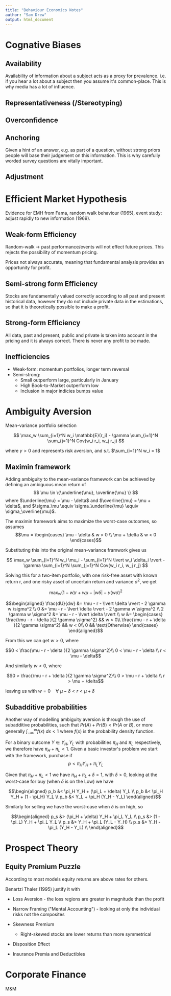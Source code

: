 ```yaml
---
title: "Behaviour Economics Notes"
author: "Sam Drew"
output: html_document
---
```


# Cognative Biases

## Availability

Availability of information about a subject acts as a proxy for prevalence. i.e. if you hear a lot about a subject then you assume it's common-place. This is why media has a lot of influence.

## Representativeness (/Stereotyping)



## Overconfidence

## Anchoring

Given a hint of an answer, e.g. as part of a question, without strong priors people will base their judgement on this information. This is why carefully worded survey questions are vitally important.

## Adjustment

# Efficient Market Hypothesis

Evidence for EMH from Fama, random walk behaviour (1965), event study: adjust rapidly to new information (1969).

## Weak-form Efficiency

Random-walk -> past performance/events will not effect future prices. This rejects the possibility of momentum pricing.

Prices not always accurate, meaning that fundamental analysis provides an opportunity for profit.

## Semi-strong form Efficiency

Stocks are fundamentally valued correctly according to all past and present historical data, however they do not include private data in the estimations, so that it is theoretically possible to make a profit.

## Strong-form Efficiency

All data, past and present, public and private is taken into account in the pricing and it is always correct. There is never any profit to be made.

## Inefficiencies

- Weak-form: momentum portfolios, longer term reversal
- Semi-strong: 
	+ Small outperform large, particularly in January
	+ High Book-to-Market outperform low
	+ Inclusion in major indicies bumps value

# Ambiguity Aversion

Mean-variance portfolio selection

$$ \max_w \sum_{i=1}^N w_i \mathbb{E}(r_i) - \gamma \sum_{i=1}^N \sum_{j=1}^N Cov(w_i r_i, w_j r_j) $$

where $\gamma > 0$ and represents risk aversion, and s.t. $\sum_{i=1}^N w_i = 1$

## Maximin framework

Adding ambiguity to the mean-variance framework can be achieved by defining an ambiguous mean return of  $$ \mu \in \{\underline{\mu}, \overline{\mu} \} $$ where $\underline{\mu} = \mu - \delta$ and $\overline{\mu} = \mu + \delta$, and $\sigma_\mu \equiv \sigma_\underline{\mu} \equiv \sigma_\overline{\mu}$.

The maximin framework aims to maximize the worst-case outcomes, so assumes $$\mu = \begin{cases} \mu - \delta & w > 0 \\ \mu + \delta & w < 0 \end{cases}$$

Substituting this into the original mean-variance framwork gives us 

$$ \max_w \sum_{i=1}^N w_i \mu_i - \sum_{i=1}^N \lvert w_i \delta_i \rvert - \gamma \sum_{i=1}^N \sum_{j=1}^N Cov(w_i r_i, w_j r_j) $$

Solving this for a two-item portfolio, with one risk-free asset with known return r, and one risky asset of uncertain return and variance $\sigma^2$, we get 

$$ \max_w (1-w)r +  w\mu - \lvert w \delta \rvert - \gamma (w \sigma)^2 $$

$$\begin{aligned}
\frac{dU}{dw} &= \mu - r - \lvert \delta \rvert - 2 \gamma w \sigma^2 \\
0 &= \mu - r - \lvert \delta \rvert - 2 \gamma w \sigma^2 \\
2 \gamma w \sigma^2 &= \mu - r - \lvert \delta \rvert \\
w &=
\begin{cases}
\frac{\mu - r - \delta }{2 \gamma \sigma^2} && w > 0\\
\frac{\mu - r + \delta }{2 \gamma \sigma^2} && w < 0\\
0 && \text{Otherwise}
\end{cases}
\end{aligned}$$

From this we can get $w > 0$, where

$$0 < \frac{\mu - r - \delta }{2 \gamma \sigma^2}\\
0 < \mu - r - \delta \\
r < \mu - \delta$$

And similarly $w < 0$, where

$$0 > \frac{\mu - r + \delta }{2 \gamma \sigma^2}\\
0 > \mu - r + \delta \\
r > \mu + \delta$$

leaving us with $w = 0 \quad \forall \  \mu - \delta < r < \mu + \delta$ 

## Subadditive probabilities

Another way of modelling ambiguity aversion is through the use of subadditive probabilities, such that $Pr(A) + Pr(B) < Pr(A \text{ or } B)$, or more generally $\int_{-\infty}^{\infty} f(x) \ dx < 1$ where $f(x)$ is the probability density function.

For a binary outcome $Y \in {Y_H, Y_L}$ with probabilities $\pi_H$ and $\pi_L$ respectively, we therefore have $\pi_H + \pi_L < 1$. Given a basic investor's problem we start with the framework, purchase if $$p < \pi_H Y_H + \pi_L Y_L$$

Given that $\pi_H + \pi_L < 1$ we have $\pi_H + \pi_L + \delta = 1$, with $\delta > 0$, looking at the worst-case for buy (when $\delta$ is on the Low) we have 

$$\begin{aligned} 
p_b &< \pi_H Y_H + (\pi_L + \delta) Y_L \\
p_b &< \pi_H Y_H + (1 - \pi_H) Y_L \\
p_b &< Y_L + \pi_H (Y_H - Y_L)
\end{aligned}$$

Similarly for selling we have the worst-case when $\delta$ is on high, so

$$\begin{aligned} 
p_s &> (\pi_H + \delta) Y_H + \pi_L Y_L \\
p_s &> (1 - \pi_L) Y_H + \pi_L Y_L \\
p_s &> Y_H + \pi_L (Y_L - Y_H) \\
p_s &> Y_H - \pi_L (Y_H - Y_L) \\
\end{aligned}$$

# Prospect Theory

## Equity Premium Puzzle

According to most models equity returns are above rates for others.

Benartzi Thaler (1995) justify it with

- Loss Aversion - the loss regions are greater in magnitude than the profit
- Narrow Framing ("Mental Accounting") - looking at only the individual risks not the composites


- Skewness Premium
	+ Right-skewed stocks are lower returns than more symmetrical
- Disposition Effect
- Insurance Premia and Deductibles

# Corporate Finance

M&M